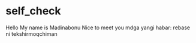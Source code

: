 # self_check
Hello 
My name is Madinabonu
Nice to meet you
mdga yangi habar: rebase ni tekshirmoqchiman
